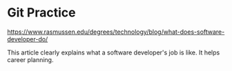# Git Practice
https://www.rasmussen.edu/degrees/technology/blog/what-does-software-developer-do/

This article clearly explains what a software developer's job is like. It helps career planning.